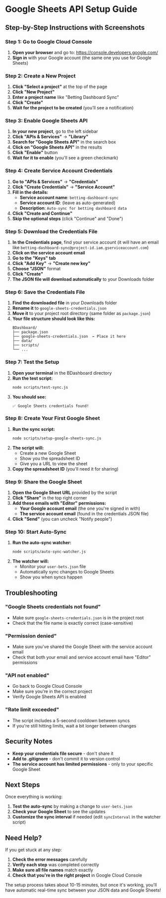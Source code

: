 # Google Sheets API Setup Guide

## Step-by-Step Instructions with Screenshots

### Step 1: Go to Google Cloud Console

1. **Open your browser** and go to: https://console.developers.google.com/
2. **Sign in** with your Google account (the same one you use for Google Sheets)

### Step 2: Create a New Project

1. **Click "Select a project"** at the top of the page
2. **Click "New Project"**
3. **Enter a project name** like "Betting Dashboard Sync"
4. **Click "Create"**
5. **Wait for the project to be created** (you'll see a notification)

### Step 3: Enable Google Sheets API

1. **In your new project**, go to the left sidebar
2. **Click "APIs & Services"** → **"Library"**
3. **Search for "Google Sheets API"** in the search box
4. **Click on "Google Sheets API"** in the results
5. **Click "Enable"** button
6. **Wait for it to enable** (you'll see a green checkmark)

### Step 4: Create Service Account Credentials

1. **Go to "APIs & Services"** → **"Credentials"**
2. **Click "Create Credentials"** → **"Service Account"**
3. **Fill in the details:**
   - **Service account name**: `betting-dashboard-sync`
   - **Service account ID**: (leave as auto-generated)
   - **Description**: `Auto-sync for betting dashboard data`
4. **Click "Create and Continue"**
5. **Skip the optional steps** (click "Continue" and "Done")

### Step 5: Download the Credentials File

1. **In the Credentials page**, find your service account (it will have an email like `betting-dashboard-sync@project-id.iam.gserviceaccount.com`)
2. **Click on the service account email**
3. **Go to the "Keys" tab**
4. **Click "Add Key"** → **"Create new key"**
5. **Choose "JSON"** format
6. **Click "Create"**
7. **The JSON file will download automatically** to your Downloads folder

### Step 6: Save the Credentials File

1. **Find the downloaded file** in your Downloads folder
2. **Rename it** to `google-sheets-credentials.json`
3. **Move it** to your project root directory (same folder as `package.json`)
4. **Your file structure should look like this:**
   ```
   BDashboard/
   ├── package.json
   ├── google-sheets-credentials.json  ← Place it here
   ├── data/
   ├── scripts/
   └── ...
   ```

### Step 7: Test the Setup

1. **Open your terminal** in the BDashboard directory
2. **Run the test script:**
   ```bash
   node scripts/test-sync.js
   ```
3. **You should see:**
   ```
   ✅ Google Sheets credentials found!
   ```

### Step 8: Create Your First Google Sheet

1. **Run the sync script:**
   ```bash
   node scripts/setup-google-sheets-sync.js
   ```
2. **The script will:**
   - Create a new Google Sheet
   - Show you the spreadsheet ID
   - Give you a URL to view the sheet
3. **Copy the spreadsheet ID** (you'll need it for sharing)

### Step 9: Share the Google Sheet

1. **Open the Google Sheet URL** provided by the script
2. **Click "Share"** in the top right corner
3. **Add these emails with "Editor" permissions:**
   - **Your Google account email** (the one you're signed in with)
   - **The service account email** (found in the credentials JSON file)
4. **Click "Send"** (you can uncheck "Notify people")

### Step 10: Start Auto-Sync

1. **Run the auto-sync watcher:**
   ```bash
   node scripts/auto-sync-watcher.js
   ```
2. **The watcher will:**
   - Monitor your `user-bets.json` file
   - Automatically sync changes to Google Sheets
   - Show you when syncs happen

## Troubleshooting

### "Google Sheets credentials not found"
- Make sure `google-sheets-credentials.json` is in the project root
- Check that the file name is exactly correct (case-sensitive)

### "Permission denied"
- Make sure you've shared the Google Sheet with the service account email
- Check that both your email and service account email have "Editor" permissions

### "API not enabled"
- Go back to Google Cloud Console
- Make sure you're in the correct project
- Verify Google Sheets API is enabled

### "Rate limit exceeded"
- The script includes a 5-second cooldown between syncs
- If you're still hitting limits, wait a bit longer between changes

## Security Notes

- **Keep your credentials file secure** - don't share it
- **Add to .gitignore** - don't commit it to version control
- **The service account has limited permissions** - only to your specific Google Sheet

## Next Steps

Once everything is working:

1. **Test the auto-sync** by making a change to `user-bets.json`
2. **Check your Google Sheet** to see the updates
3. **Customize the sync interval** if needed (edit `syncInterval` in the watcher script)

## Need Help?

If you get stuck at any step:

1. **Check the error messages** carefully
2. **Verify each step** was completed correctly
3. **Make sure all file names** match exactly
4. **Check that you're in the right project** in Google Cloud Console

The setup process takes about 10-15 minutes, but once it's working, you'll have automatic real-time sync between your JSON data and Google Sheets! 